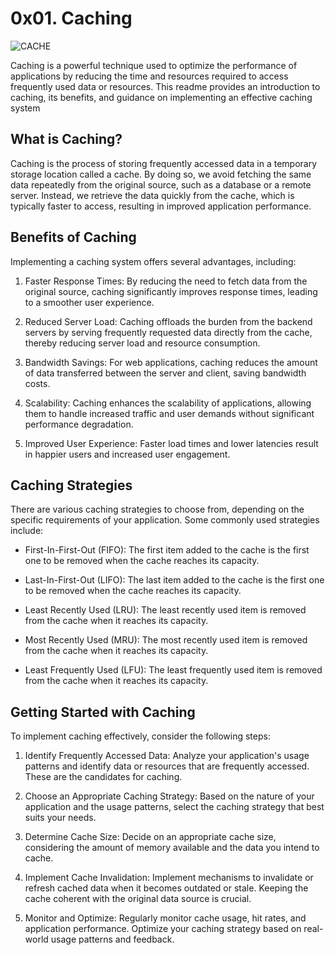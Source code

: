 # 0x01. Caching

![CACHE](https://user-images.githubusercontent.com/110098940/255850190-6e24ba2b-d7c4-4c4a-8c81-af6cbb70ddfe.png)

Caching is a powerful technique used to optimize the performance of applications by reducing the time and resources required to access frequently used data or resources. This readme provides an introduction to caching, its benefits, and guidance on implementing an effective caching system
 
##  What is Caching?  
Caching is the process of storing frequently accessed data in a temporary storage location called a cache. By doing so, we avoid fetching the same data repeatedly from the original source, such as a database or a remote server. Instead, we retrieve the data quickly from the cache, which is typically faster to access, resulting in improved application performance.

## Benefits of Caching  
Implementing a caching system offers several advantages, including:

1. Faster Response Times: By reducing the need to fetch data from the original source, caching significantly improves response times, leading to a smoother user experience.

2. Reduced Server Load: Caching offloads the burden from the backend servers by serving frequently requested data directly from the cache, thereby reducing server load and resource consumption.
 
3. Bandwidth Savings: For web applications, caching reduces the amount of data transferred between the server and client, saving bandwidth costs.

4. Scalability: Caching enhances the scalability of applications, allowing them to handle increased traffic and user demands without significant performance degradation.

5. Improved User Experience: Faster load times and lower latencies result in happier users and increased user engagement.

## Caching Strategies  
There are various caching strategies to choose from, depending on the specific requirements of your application. Some commonly used strategies include:

- First-In-First-Out (FIFO): The first item added to the cache is the first one to be removed when the cache reaches its capacity.

- Last-In-First-Out (LIFO): The last item added to the cache is the first one to be removed when the cache reaches its capacity.

- Least Recently Used (LRU): The least recently used item is removed from the cache when it reaches its capacity.

- Most Recently Used (MRU): The most recently used item is removed from the cache when it reaches its capacity.

- Least Frequently Used (LFU): The least frequently used item is removed from the cache when it reaches its capacity.

## Getting Started with Caching
To implement caching effectively, consider the following steps:

1. Identify Frequently Accessed Data: Analyze your application's usage patterns and identify data or resources that are frequently accessed. These are the candidates for caching.

2. Choose an Appropriate Caching Strategy: Based on the nature of your application and the usage patterns, select the caching strategy that best suits your needs.

3. Determine Cache Size: Decide on an appropriate cache size, considering the amount of memory available and the data you intend to cache.

4. Implement Cache Invalidation: Implement mechanisms to invalidate or refresh cached data when it becomes outdated or stale. Keeping the cache coherent with the original data source is crucial.

5. Monitor and Optimize: Regularly monitor cache usage, hit rates, and application performance. Optimize your caching strategy based on real-world usage patterns and feedback.
